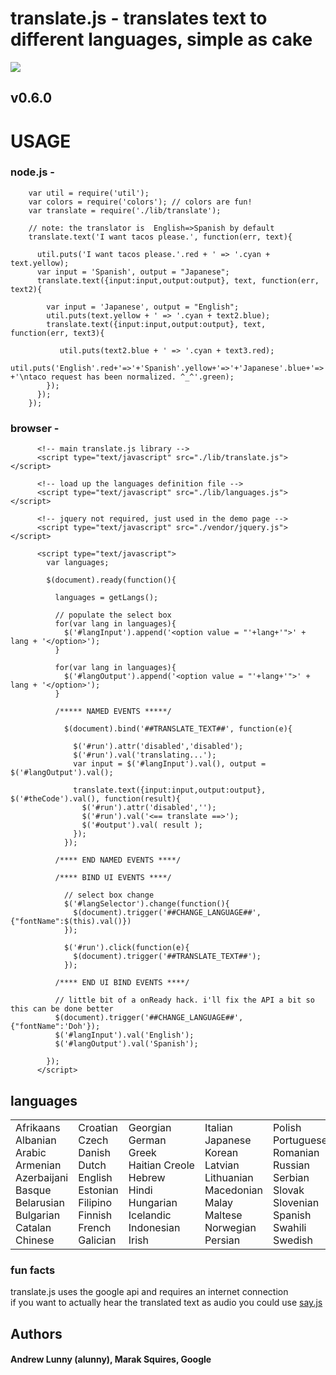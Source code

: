 # translate.js - translates text to different languages, simple as cake
<img src = "https://github.com/Marak/translate.js/raw/master/logo.png" border = "0"/>

## v0.6.0

# USAGE

### node.js - 

        var util = require('util');
        var colors = require('colors'); // colors are fun!
        var translate = require('./lib/translate');

        // note: the translator is  English=>Spanish by default
        translate.text('I want tacos please.', function(err, text){

          util.puts('I want tacos please.'.red + ' => '.cyan + text.yellow);
          var input = 'Spanish', output = "Japanese";
          translate.text({input:input,output:output}, text, function(err, text2){

            var input = 'Japanese', output = "English";
            util.puts(text.yellow + ' => '.cyan + text2.blue);
            translate.text({input:input,output:output}, text, function(err, text3){

               util.puts(text2.blue + ' => '.cyan + text3.red);
               util.puts('English'.red+'=>'+'Spanish'.yellow+'=>'+'Japanese'.blue+'=>'+'English'.red  +'\ntaco request has been normalized. ^_^'.green);
            });
          }); 
        });

### browser - 

          <!-- main translate.js library -->
          <script type="text/javascript" src="./lib/translate.js"></script>

          <!-- load up the languages definition file -->
          <script type="text/javascript" src="./lib/languages.js"></script>

          <!-- jquery not required, just used in the demo page -->
          <script type="text/javascript" src="./vendor/jquery.js"></script>

          <script type="text/javascript">
            var languages;

            $(document).ready(function(){

              languages = getLangs();

              // populate the select box
              for(var lang in languages){
                $('#langInput').append('<option value = "'+lang+'">' + lang + '</option>');
              }

              for(var lang in languages){
                $('#langOutput').append('<option value = "'+lang+'">' + lang + '</option>');
              }

              /***** NAMED EVENTS *****/

                $(document).bind('##TRANSLATE_TEXT##', function(e){

                  $('#run').attr('disabled','disabled');
                  $('#run').val('translating...');     
                  var input = $('#langInput').val(), output = $('#langOutput').val();

                  translate.text({input:input,output:output}, $('#theCode').val(), function(result){
                    $('#run').attr('disabled','');
                    $('#run').val('<== translate ==>');
                    $('#output').val( result );
                  });
                });

              /**** END NAMED EVENTS ****/

              /**** BIND UI EVENTS ****/

                // select box change
                $('#langSelector').change(function(){
                  $(document).trigger('##CHANGE_LANGUAGE##', {"fontName":$(this).val()})
                });

                $('#run').click(function(e){
                  $(document).trigger('##TRANSLATE_TEXT##');
                });

              /**** END UI BIND EVENTS ****/

              // little bit of a onReady hack. i'll fix the API a bit so this can be done better
              $(document).trigger('##CHANGE_LANGUAGE##', {"fontName":'Doh'});
              $('#langInput').val('English');
              $('#langOutput').val('Spanish');

            });
          </script>


## languages

<table><tbody><tr><td style="white-space: nowrap;">Afrikaans<br>Albanian<br>Arabic<br>Armenian<br>Azerbaijani<br>Basque<br>Belarusian<br>Bulgarian<br>Catalan<br>Chinese</td><td style="white-space: nowrap;">Croatian<br>Czech<br>Danish<br>Dutch<br>English<br>Estonian<br>Filipino<br>Finnish<br>French<br>Galician</td><td style="white-space: nowrap;">Georgian<br>German<br>Greek<br>Haitian Creole<br>Hebrew<br>Hindi<br>Hungarian<br>Icelandic<br>Indonesian<br>Irish</td><td style="white-space: nowrap;">Italian<br>Japanese<br>Korean<br>Latvian<br>Lithuanian<br>Macedonian<br>Malay<br>Maltese<br>Norwegian<br>Persian</td><td style="white-space: nowrap;">Polish<br>Portuguese<br>Romanian<br>Russian<br>Serbian<br>Slovak<br>Slovenian<br>Spanish<br>Swahili<br>Swedish</td><td style="white-space: nowrap;">Thai<br>Turkish<br>Ukrainian<br>Urdu<br>Vietnamese<br>Welsh<br>Yiddish</td></tr></tbody></table>

### fun facts

translate.js uses the google api and requires an internet connection<br/>
if you want to actually hear the translated text as audio you could use <a href = "http://github.com/marak/say.js/">say.js</a><br/>

## Authors
#### Andrew Lunny (alunny), Marak Squires, Google 
               